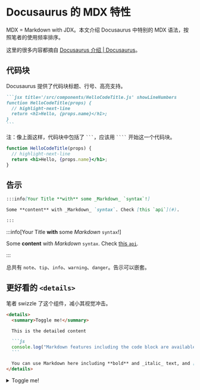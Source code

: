 # Docusaurus 的 MDX 特性

MDX = Markdown with JDX。本文介绍 Docusaurus 中特别的 MDX 语法，按照笔者的使用频率排序。

这里的很多内容都摘自 [Docusaurus 介绍 | Docusaurus](https://docusaurus.io/zh-CN/docs)。

## 代码块

Docusaurus 提供了代码块标题、行号、高亮支持。

````markdown
```jsx title='/src/components/HelloCodeTitle.js' showLineNumbers
function HelloCodeTitle(props) {
  // highlight-next-line
  return <h1>Hello, {props.name}</h1>;
}
```
````
注：像上面这样，代码块中包括了 ` ``` `，应该用 ` ```` ` 开始这一个代码块。

```jsx title='/src/components/HelloCodeTitle.js' showLineNumbers
function HelloCodeTitle(props) {
  // highlight-next-line
  return <h1>Hello, {props.name}</h1>;
}
```

## 告示

```markdown
:::info[Your Title **with** some _Markdown_ `syntax`!]

Some **content** with _Markdown_ `syntax`. Check [this `api`](#).

:::
```

:::info[Your Title **with** some _Markdown_ `syntax`!]

Some **content** with _Markdown_ `syntax`. Check [this `api`](#).

:::

总共有 `note`、`tip`、`info`、`warning`、`danger`。告示可以嵌套。

## 更好看的 `<details>`

笔者 swizzle 了这个组件，减小其视觉冲击。

````markdown
<details>
  <summary>Toggle me!</summary>

  This is the detailed content

  ```js
  console.log("Markdown features including the code block are available");
  ```

  You can use Markdown here including **bold** and _italic_ text, and [inline link](https://docusaurus.io)
</details>
````

<details>
  <summary>Toggle me!</summary>

  This is the detailed content

  ```js
  console.log("Markdown features including the code block are available");
  ```

  You can use Markdown here including **bold** and _italic_ text, and [inline link](https://docusaurus.io)
</details>
